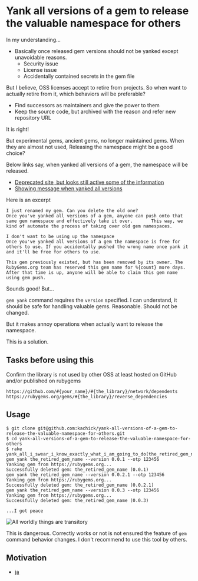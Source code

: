 # Yank all versions of a gem to release the valuable namespace for others

In my understanding...

* Basically once released gem versions should not be yanked except unavoidable reasons.
  * Security issue
  * License issue
  * Accidentally contained secrets in the gem file

But I believe, OSS licenses accept to retire from projects.
So when want to actually retire from it, which behaviors will be preferable?

* Find successors as maintainers and give the power to them
* Keep the source code, but archived with the reason and refer new repository URL

It is right!

But experimental gems, ancient gems, no longer maintained gems. When they are almost not used, Releasing the namespace might be a good choice?

Below links say, when yanked all versions of a gem, the namespace will be released.

* [Deprecated site, but looks still active some of the information](https://help.rubygems.org/kb/gemcutter/removing-a-published-rubygem)
* [Showing message when yanked all versions](https://github.com/rubygems/rubygems.org/blob/60fed00a6769ee5aee89150669034e51d12de865/config/locales/en.yml#L429-L433)

Here is an excerpt

```plaintext
I just renamed my gem. Can you delete the old one?
Once you've yanked all versions of a gem, anyone can push onto that same gem namespace and effectively take it over.       This way, we kind of automate the process of taking over old gem namespaces.

I don't want to be using up the namespace
Once you've yanked all versions of a gem the namespace is free for others to use. If you accidentally pushed the wrong name once yank it and it'll be free for others to use.
```

```plaintext
This gem previously existed, but has been removed by its owner. The RubyGems.org team has reserved this gem name for %{count} more days. After that time is up, anyone will be able to claim this gem name using gem push.
```

Sounds good! But...

`gem yank` command requires the `version` specified. I can understand, it should be safe for handling valuable gems. Reasonable. Should not be changed.

But it makes annoy operations when actually want to release the namespace.

This is a solution.

## Tasks before using this

Confirm the library is not used by other OSS at least hosted on GitHub and/or published on rubygems

```plaintext
https://github.com/#{your_name}/#{the_library}/network/dependents
https://rubygems.org/gems/#{the_library}/reverse_dependencies
```

## Usage

```console
$ git clone git@github.com:kachick/yank-all-versions-of-a-gem-to-release-the-valuable-namespace-for-others.git
$ cd yank-all-versions-of-a-gem-to-release-the-valuable-namespace-for-others
$ rake yank_all_i_swear_i_know_exactly_what_i_am_going_to_do[the_retired_gem_name,otp_code]
gem yank the_retired_gem_name --version 0.0.1 --otp 123456
Yanking gem from https://rubygems.org...
Successfully deleted gem: the_retired_gem_name (0.0.1)
gem yank the_retired_gem_name --version 0.0.2.1 --otp 123456
Yanking gem from https://rubygems.org...
Successfully deleted gem: the_retired_gem_name (0.0.2.1)
gem yank the_retired_gem_name --version 0.0.3 --otp 123456
Yanking gem from https://rubygems.org...
Successfully deleted gem: the_retired_gem_name (0.0.3)

...I got peace
```

![All worldly things are transitory](https://user-images.githubusercontent.com/1180335/119101820-6174dd00-ba54-11eb-9b38-872c33f6f5ea.png)

This is dangerous. Correctly works or not is not ensured the feature of `gem` command behavior changes. I don't recommend to use this tool by others.

## Motivation

* [ja](https://github.com/kachick/times_kachick/issues/72)
